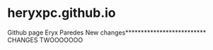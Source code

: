 # heryxpc.github.io
Github page Eryx Paredes
New changes**************************
CHANGES TWOOOOOOO